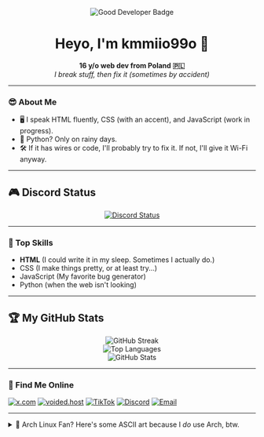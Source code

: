 <p align="center">
  <img src="https://img.shields.io/badge/Good%20Developer-%F0%9F%94%A5-blue?style=for-the-badge&logo=github" alt="Good Developer Badge">
</p>
<h1 align="center">Heyo, I'm kmmiio99o 👋</h1>

<p align="center">
  <b>16 y/o web dev from Poland 🇵🇱</b><br>
  <i>I break stuff, then fix it (sometimes by accident)</i>
</p>

---

### 😎 About Me

- 🖥️ I speak HTML fluently, CSS (with an accent), and JavaScript (work in progress).
- 🐍 Python? Only on rainy days.
- 🛠️ If it has wires or code, I'll probably try to fix it. If not, I'll give it Wi-Fi anyway.

---

## 🎮 Discord Status

<p align="center">
  <a href="https://discord.com/users/879393496627306587">
    <img src="https://lanyard-profile-readme.vercel.app/api/879393496627306587?theme=dark&bg=1a1b27&animated=true&hideDiscrim=true&borderRadius=15px" alt="Discord Status"/>
  </a>
</p>

---

### 🌟 Top Skills

- **HTML** (I could write it in my sleep. Sometimes I actually do.)
- CSS (I make things pretty, or at least try...)
- JavaScript (My favorite bug generator)
- Python (when the web isn't looking)

---

## 🏆 My GitHub Stats

<p align="center">
  <img src="https://github-readme-streak-stats.herokuapp.com/?user=kmmiio99o&theme=radical" alt="GitHub Streak" />
  <br>
  <img src="https://github-readme-stats.vercel.app/api/top-langs?username=kmmiio99o&show_icons=true&locale=en&layout=compact&theme=radical" alt="Top Languages" />
  <br>
  <img src="https://github-readme-stats.vercel.app/api?username=kmmiio99o&show_icons=true&locale=en&theme=radical" alt="GitHub Stats" />
</p>

---

### 🔗 Find Me Online

[![x.com](https://img.shields.io/badge/x-1da1f2?style=for-the-badge&logo=x)](https://x.com/kmmiio99o)
[![voided.host](https://img.shields.io/badge/voided.host-181717?style=for-the-badge&logo=github)](https://voided.host/kmmiio99o)
[![TikTok](https://img.shields.io/badge/TikTok-black?style=for-the-badge&logo=tiktok)](https://www.tiktok.com/@kmmiio99o.dev)
[![Discord](https://img.shields.io/badge/Discord-5865F2?style=for-the-badge&logo=discord&logoColor=white)](https://discord.com/users/879393496627306587)
[![Email](https://img.shields.io/badge/Email-EA4335?style=for-the-badge&logo=gmail&logoColor=white)](mailto:kmmiio99o@gmail.com)

---

<details>
<summary>🐧 Arch Linux Fan? Here's some ASCII art because I <i>do</i> use Arch, btw.</summary>

```ascii
        /\
       /  \
      /    \
     /      \
    /   ,,   \
   /   |  |  -\
  /_-''    ''-_\
